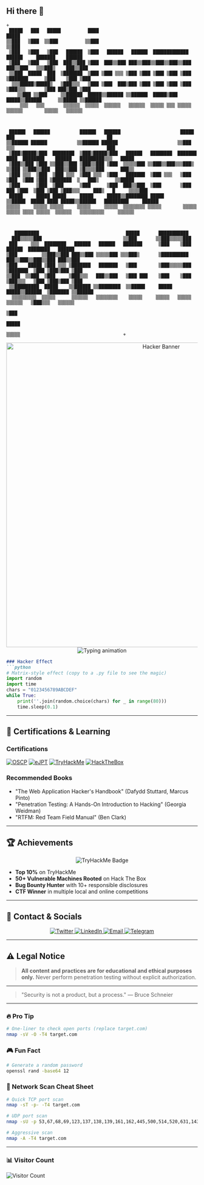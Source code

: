 ## Hi there 👋

<!--
**MrMartinezDeveloper/MrMartinezDeveloper** is a ✨ _special_ ✨ repository because its `README.md` (this file) appears on your GitHub profile.

Here are some ideas to get you started:

- 🔭 I’m currently working on ...
- 🌱 I’m currently learning ...
- 👯 I’m looking to collaborate on ...
- 🤔 I’m looking for help with ...
- 💬 Ask me about ...
- 📫 How to reach me: ...
- 😄 Pronouns: ...
- ⚡ Fun fact: ...
-->

```
+                                                                                                                        
 █████   ███   █████          ████                                                 █████                                 
▒▒███   ▒███  ▒▒███          ▒▒███                                                ▒▒███                                  
 ▒███   ▒███   ▒███   ██████  ▒███   ██████   ██████  █████████████    ██████     ███████    ██████                      
 ▒███   ▒███   ▒███  ███▒▒███ ▒███  ███▒▒███ ███▒▒███▒▒███▒▒███▒▒███  ███▒▒███   ▒▒▒███▒    ███▒▒███                     
 ▒▒███  █████  ███  ▒███████  ▒███ ▒███ ▒▒▒ ▒███ ▒███ ▒███ ▒███ ▒███ ▒███████      ▒███    ▒███ ▒███                     
  ▒▒▒█████▒█████▒   ▒███▒▒▒   ▒███ ▒███  ███▒███ ▒███ ▒███ ▒███ ▒███ ▒███▒▒▒       ▒███ ███▒███ ▒███                     
    ▒▒███ ▒▒███     ▒▒██████  █████▒▒██████ ▒▒██████  █████▒███ █████▒▒██████      ▒▒█████ ▒▒██████                      
     ▒▒▒   ▒▒▒       ▒▒▒▒▒▒  ▒▒▒▒▒  ▒▒▒▒▒▒   ▒▒▒▒▒▒  ▒▒▒▒▒ ▒▒▒ ▒▒▒▒▒  ▒▒▒▒▒▒        ▒▒▒▒▒   ▒▒▒▒▒▒                       
                                                                                                                        
                                                                                                                        
                                                                                                                        
 ██████   ██████           ██████   ██████                      █████     ███                                  ██        
▒▒██████ ██████           ▒▒██████ ██████                      ▒▒███     ▒▒▒                                  ███        
 ▒███▒█████▒███  ████████  ▒███▒█████▒███   ██████   ████████  ███████   ████  ████████    ██████   █████████▒▒▒   █████ 
 ▒███▒▒███ ▒███ ▒▒███▒▒███ ▒███▒▒███ ▒███  ▒▒▒▒▒███ ▒▒███▒▒███▒▒▒███▒   ▒▒███ ▒▒███▒▒███  ███▒▒███ ▒█▒▒▒▒███      ███▒▒  
 ▒███ ▒▒▒  ▒███  ▒███ ▒▒▒  ▒███ ▒▒▒  ▒███   ███████  ▒███ ▒▒▒   ▒███     ▒███  ▒███ ▒███ ▒███████  ▒   ███▒      ▒▒█████ 
 ▒███      ▒███  ▒███      ▒███      ▒███  ███▒▒███  ▒███       ▒███ ███ ▒███  ▒███ ▒███ ▒███▒▒▒     ███▒   █     ▒▒▒▒███
 █████     █████ █████     █████     █████▒▒████████ █████      ▒▒█████  █████ ████ █████▒▒██████   █████████     ██████ 
▒▒▒▒▒     ▒▒▒▒▒ ▒▒▒▒▒     ▒▒▒▒▒     ▒▒▒▒▒  ▒▒▒▒▒▒▒▒ ▒▒▒▒▒        ▒▒▒▒▒  ▒▒▒▒▒ ▒▒▒▒ ▒▒▒▒▒  ▒▒▒▒▒▒   ▒▒▒▒▒▒▒▒▒     ▒▒▒▒▒▒  
                                                                                                                        
                                                                                                                        
                                                                                                                        
   █████████                                █████       ███████████                                                      
  ███▒▒▒▒▒███                              ▒▒███       ▒▒███▒▒▒▒▒███                                                     
 ███     ▒▒▒  ████████   ██████   ██████   ███████      ▒███    ▒███   ██████  ████████   ██████                         
▒███         ▒▒███▒▒███ ███▒▒███ ▒▒▒▒▒███ ▒▒▒███▒       ▒██████████   ███▒▒███▒▒███▒▒███ ███▒▒███                        
▒███    █████ ▒███ ▒▒▒ ▒███████   ███████   ▒███        ▒███▒▒▒▒▒███ ▒███████  ▒███ ▒███▒███ ▒███                        
▒▒███  ▒▒███  ▒███     ▒███▒▒▒   ███▒▒███   ▒███ ███    ▒███    ▒███ ▒███▒▒▒   ▒███ ▒███▒███ ▒███                        
 ▒▒█████████  █████    ▒▒██████ ▒▒████████  ▒▒█████     █████   █████▒▒██████  ▒███████ ▒▒██████                         
  ▒▒▒▒▒▒▒▒▒  ▒▒▒▒▒      ▒▒▒▒▒▒   ▒▒▒▒▒▒▒▒    ▒▒▒▒▒     ▒▒▒▒▒   ▒▒▒▒▒  ▒▒▒▒▒▒   ▒███▒▒▒   ▒▒▒▒▒▒                          
                                                                               ▒███                                      
                                                                               █████                                     
                                                                              ▒▒▒▒▒                                      +

```

<div align="center">
  <img src="https://tse4.mm.bing.net/th/id/OIP.aiYqWfU2qkHgCrTZSmPFYAHaEO?rs=1&pid=ImgDetMain&o=7&rm=3" alt="Hacker Banner" width="800" />
</div>

<div align="center">
  <img src="https://readme-typing-svg.demolab.com?font=Fira+Code&weight=600&size=24&duration=3000&pause=1000&color=00FF00&center=true&vCenter=true&width=435&lines=Ethical+Hacker;Penetration+Tester;Red+Team+Member;Bug+Bounty+Hunter" alt="Typing animation" />
</div>

```markdown
### Hacker Effect
```python
# Matrix-style effect (copy to a .py file to see the magic)
import random
import time
chars = "0123456789ABCDEF"
while True:
    print(''.join(random.choice(chars) for _ in range(80)))
    time.sleep(0.1)
```

---

## 🎯 Certifications & Learning

### Certifications
[![OSCP](https://img.shields.io/badge/OSCP-Offensive_Security-FF0000?style=for-the-badge&logo=offensive-security&logoColor=white)](https://www.offensive-security.com/pwk-oscp/)
[![eJPT](https://img.shields.io/badge/eJPT-eLearnSecurity-0078D4?style=for-the-badge&logo=elearnsecurity&logoColor=white)](https://www.elearnsecurity.com/course/junior_penetration_tester/)
[![TryHackMe](https://img.shields.io/badge/TryHackMe-212C42?style=for-the-badge&logo=tryhackme&logoColor=white)](https://tryhackme.com/)
[![HackTheBox](https://img.shields.io/badge/HackTheBox-9FEF00?style=for-the-badge&logo=hackthebox&logoColor=black)](https://www.hackthebox.com/)

### Recommended Books
- "The Web Application Hacker's Handbook" (Dafydd Stuttard, Marcus Pinto)
- "Penetration Testing: A Hands-On Introduction to Hacking" (Georgia Weidman)
- "RTFM: Red Team Field Manual" (Ben Clark)

---

## 🏆 Achievements

<div align="center">
  <img src="https://tryhackme-badges.s3.amazonaws.com/tuusuario.png" alt="TryHackMe Badge" />
</div>

- **Top 10%** on TryHackMe
- **50+ Vulnerable Machines Rooted** on Hack The Box
- **Bug Bounty Hunter** with 10+ responsible disclosures
- **CTF Winner** in multiple local and online competitions

---

## 📢 Contact & Socials

<div align="center">
  <a href="https://twitter.com/tuusuario">
    <img src="https://img.shields.io/badge/Twitter-1DA1F2?style=for-the-badge&logo=twitter&logoColor=white" alt="Twitter" />
  </a>
  <a href="https://www.linkedin.com/in/tuperfil">
    <img src="https://img.shields.io/badge/LinkedIn-0077B5?style=for-the-badge&logo=linkedin&logoColor=white" alt="LinkedIn" />
  </a>
  <a href="mailto:tucorreo@example.com">
    <img src="https://img.shields.io/badge/Email-D14836?style=for-the-badge&logo=gmail&logoColor=white" alt="Email" />
  </a>
  <a href="https://t.me/tuusuario">
    <img src="https://img.shields.io/badge/Telegram-2CA5E0?style=for-the-badge&logo=telegram&logoColor=white" alt="Telegram" />
  </a>
</div>

---

## ⚠️ Legal Notice

> **All content and practices are for educational and ethical purposes only.**
> Never perform penetration testing without explicit authorization.

---

> "Security is not a product, but a process." — Bruce Schneier

---

### 🔥 Pro Tip
```bash
# One-liner to check open ports (replace target.com)
nmap -sV -O -T4 target.com
```

### 🎮 Fun Fact
```bash
# Generate a random password
openssl rand -base64 12
```

### 📡 Network Scan Cheat Sheet
```bash
# Quick TCP port scan
nmap -sT -p- -T4 target.com

# UDP port scan
nmap -sU -p 53,67,68,69,123,137,138,139,161,162,445,500,514,520,631,1434,1900,4500,5353 target.com

# Aggressive scan
nmap -A -T4 target.com
```

---

### 📊 Visitor Count
![Visitor Count](https://profile-counter.glitch.me/tuusuario/count.svg)
```
